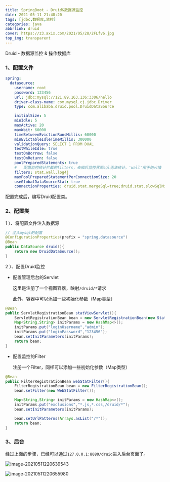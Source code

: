 ```yaml
---
title: SpringBoot - Druid&数据源监控 
date: 2021-05-11 21:48:20 
tags: [jdbc,数据库,监控]
categories: java 
abbrlink: druid 
cover: https://z3.ax1x.com/2021/05/28/2FLfv6.jpg
top_img: transparent
---
```


Druid - 数据源监控 & 操作数据库

<!-- more-->

### 1、配置文件

```yaml
spring:
  datasource:
    username: root
    password: 123456
    url: jdbc:mysql://121.89.163.136:3306/hello
    driver-class-name: com.mysql.cj.jdbc.Driver
    type: com.alibaba.druid.pool.DruidDataSource

    initialSize: 5
    minIdle: 5
    maxActive: 20
    maxWait: 60000
    timeBetweenEvictionRunsMillis: 60000
    minEvictableIdleTimeMillis: 300000
    validationQuery: SELECT 1 FROM DUAL
    testWhileIdle: true
    testOnBorrow: false
    testOnReturn: false
    poolPreparedStatements: true
    #   配置监控统计拦截的filters，去掉后监控界面sql无法统计，'wall'用于防火墙
    filters: stat,wall,log4j
    maxPoolPreparedStatementPerConnectionSize: 20
    useGlobalDataSourceStat: true
    connectionProperties: druid.stat.mergeSql=true;druid.stat.slowSqlMillis=500
```

配置完成后，编写Druid配置类。

### 2、配置类

1 ）、将配置文件注入数据源

```java
// 注入mysql的配置
@ConfigurationProperties(prefix = "spring.datasource")
@Bean
public DataSource druid(){
    return new DruidDataSource();
}
```

2 ）、配置Druid监控

- 配置管理后台的Servlet

  这里是注册了一个视图容器，映射`/druid/*`请求

  此外，容器中可以添加一些初始化参数（Map类型）

```java
@Bean
public ServletRegistrationBean statViewServlet(){
    ServletRegistrationBean bean = new ServletRegistrationBean(new StatViewServlet(), "/druid/*");
    Map<String,String> initParams = new HashMap<>();
    initParams.put("loginUsername","admin");
    initParams.put("loginPassword","123456");
    bean.setInitParameters(initParams);
    return bean;
}
```

- 配置监控的Filter

  注册一个Filter，同样可以添加一些初始化参数（Map类型）

```java
@Bean
public FilterRegistrationBean webStatFilter(){
    FilterRegistrationBean bean = new FilterRegistrationBean();
    bean.setFilter(new WebStatFilter());

    Map<String,String> initParams = new HashMap<>();
    initParams.put("exclusions","*.js,*.css,/druid/*");
    bean.setInitParameters(initParams);

    bean.setUrlPatterns(Arrays.asList("/*"));
    return bean;
}
```

### 3、后台

经过上面的步骤，已经可以通过`127.0.0.1:8080/druid`进入后台页面了。

![image-20210511220639543](https://i.loli.net/2021/05/11/QkAGYaHe4h8mvUi.png)

![image-20210511220655980](https://i.loli.net/2021/05/11/EVO257PMpD4gWvt.png)

